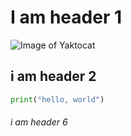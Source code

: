 # I am header 1

![Image of Yaktocat](https://octodex.github.com/images/yaktocat.png)

## i am header 2

``` python
print("hello, world")
```

###### i am header 6

